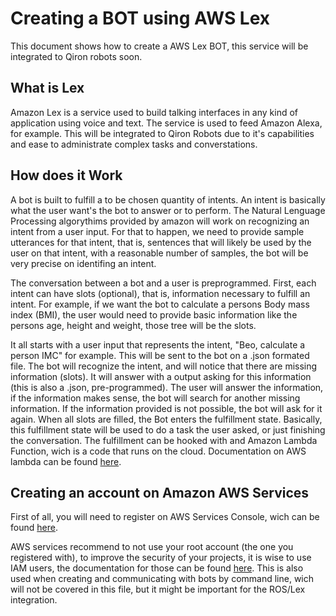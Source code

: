 # Creating a BOT using AWS Lex

This document shows how to create a AWS Lex BOT, this service will be integrated to Qiron robots soon.

## What is Lex 

Amazon Lex is a service used to build talking interfaces in any kind of application using voice and text. The service is used to feed Amazon Alexa, for example. This will be integrated to Qiron Robots due to it's capabilities and ease to administrate complex tasks and converstations.

## How does it Work

A bot is built to fulfill a to be chosen quantity of intents. An intent is basically what the user want's the bot to answer or to perform. The Natural Lenguage Processing algorythims provided by amazon will work on recognizing an intent from a user input. For that to happen, we need to provide sample utterances for that intent, that is, sentences that will likely be used by the user on that intent, with a reasonable number of samples, the bot will be very precise on identifing an intent.

The conversation between a bot and a user is preprogrammed. First, each intent can have slots (optional), that is, information necessary to fulfill an intent. For example, if we want the bot to calculate a persons Body mass index (BMI), the user would need to provide basic information like the persons age, height and weight, those tree will be the slots.

It all starts with a user input that represents the intent, "Beo, calculate a person IMC" for example. This will be sent to the bot on a .json formated file. The bot will recognize the intent, and will notice that there are missing information (slots). It will answer with a output asking for this information (this is also a .json, pre-programmed). The user will answer the information, if the information makes sense, the bot will search for another missing information. If the information provided is not possible, the bot will ask for it again. When all slots are filled, the Bot enters the fulfillment state. Basically, this fulfillment state will be used to do a task the user asked, or just finishing the conversation. The fulfillment can be hooked with and Amazon Lambda Function, wich is a code that runs on the cloud. Documentation on AWS lambda can be found <a href="https://aws.amazon.com/pt/lambda/">here</a>.

## Creating an account on Amazon AWS Services
First of all, you will need to register on AWS Services Console, wich can be found <a href="https://aws.amazon.com/pt/console/" target="_blank">here</a>.

AWS services recommend to not use your root account (the one you registered with), to improve the security of your projects, it is wise to use IAM users, the documentation for those can be found <a href="https://docs.aws.amazon.com/IAM/latest/UserGuide/id_users.html">here</a>. This is also used when creating and communicating with bots by command line, wich will not be covered in this file, but it might be important for the ROS/Lex integration.
